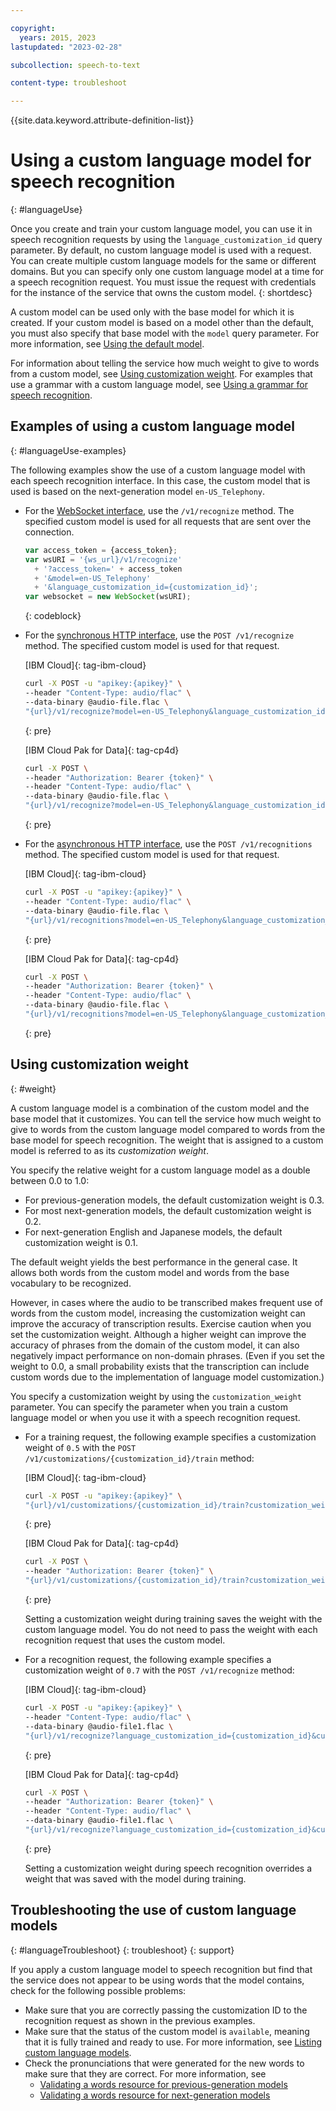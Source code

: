 ```yaml
---

copyright:
  years: 2015, 2023
lastupdated: "2023-02-28"

subcollection: speech-to-text

content-type: troubleshoot

---
```


{{site.data.keyword.attribute-definition-list}}

# Using a custom language model for speech recognition
{: #languageUse}

Once you create and train your custom language model, you can use it in speech recognition requests by using the `language_customization_id` query parameter. By default, no custom language model is used with a request. You can create multiple custom language models for the same or different domains. But you can specify only one custom language model at a time for a speech recognition request. You must issue the request with credentials for the instance of the service that owns the custom model.
{: shortdesc}

A custom model can be used only with the base model for which it is created. If your custom model is based on a model other than the default, you must also specify that base model with the `model` query parameter. For more information, see [Using the default model](/docs/speech-to-text?topic=speech-to-text-models-use#models-use-default).

For information about telling the service how much weight to give to words from a custom model, see [Using customization weight](#weight). For examples that use a grammar with a custom language model, see [Using a grammar for speech recognition](/docs/speech-to-text?topic=speech-to-text-grammarUse).

## Examples of using a custom language model
{: #languageUse-examples}

The following examples show the use of a custom language model with each speech recognition interface. In this case, the custom model that is used is based on the next-generation model `en-US_Telephony`.

-   For the [WebSocket interface](/docs/speech-to-text?topic=speech-to-text-websockets), use the `/v1/recognize` method. The specified custom model is used for all requests that are sent over the connection.

    ```javascript
    var access_token = {access_token};
    var wsURI = '{ws_url}/v1/recognize'
      + '?access_token=' + access_token
      + '&model=en-US_Telephony'
      + '&language_customization_id={customization_id}';
    var websocket = new WebSocket(wsURI);
    ```
    {: codeblock}

-   For the [synchronous HTTP interface](/docs/speech-to-text?topic=speech-to-text-http), use the `POST /v1/recognize` method. The specified custom model is used for that request.

    [IBM Cloud]{: tag-ibm-cloud}

    ```bash
    curl -X POST -u "apikey:{apikey}" \
    --header "Content-Type: audio/flac" \
    --data-binary @audio-file.flac \
    "{url}/v1/recognize?model=en-US_Telephony&language_customization_id={customization_id}"
    ```
    {: pre}

    [IBM Cloud Pak for Data]{: tag-cp4d}

    ```bash
    curl -X POST \
    --header "Authorization: Bearer {token}" \
    --header "Content-Type: audio/flac" \
    --data-binary @audio-file.flac \
    "{url}/v1/recognize?model=en-US_Telephony&language_customization_id={customization_id}"
    ```
    {: pre}

-   For the [asynchronous HTTP interface](/docs/speech-to-text?topic=speech-to-text-async), use the `POST /v1/recognitions` method. The specified custom model is used for that request.

    [IBM Cloud]{: tag-ibm-cloud}

    ```bash
    curl -X POST -u "apikey:{apikey}" \
    --header "Content-Type: audio/flac" \
    --data-binary @audio-file.flac \
    "{url}/v1/recognitions?model=en-US_Telephony&language_customization_id={customization_id}"
    ```
    {: pre}

    [IBM Cloud Pak for Data]{: tag-cp4d}

    ```bash
    curl -X POST \
    --header "Authorization: Bearer {token}" \
    --header "Content-Type: audio/flac" \
    --data-binary @audio-file.flac \
    "{url}/v1/recognitions?model=en-US_Telephony&language_customization_id={customization_id}"
    ```
    {: pre}

## Using customization weight
{: #weight}

A custom language model is a combination of the custom model and the base model that it customizes. You can tell the service how much weight to give to words from the custom language model compared to words from the base model for speech recognition. The weight that is assigned to a custom model is referred to as its *customization weight*.

You specify the relative weight for a custom language model as a double between 0.0 to 1.0:

-   For previous-generation models, the default customization weight is 0.3.
-   For most next-generation models, the default customization weight is 0.2.
-   For next-generation English and Japanese models, the default customization weight is 0.1.

The default weight yields the best performance in the general case. It allows both words from the custom model and words from the base vocabulary to be recognized.

However, in cases where the audio to be transcribed makes frequent use of words from the custom model, increasing the customization weight can improve the accuracy of transcription results. Exercise caution when you set the customization weight. Although a higher weight can improve the accuracy of phrases from the domain of the custom model, it can also negatively impact performance on non-domain phrases. (Even if you set the weight to 0.0, a small probability exists that the transcription can include custom words due to the implementation of language model customization.)

You specify a customization weight by using the `customization_weight` parameter. You can specify the parameter when you train a custom language model or when you use it with a speech recognition request.

-   For a training request, the following example specifies a customization weight of `0.5` with the `POST /v1/customizations/{customization_id}/train` method:

    [IBM Cloud]{: tag-ibm-cloud}

    ```bash
    curl -X POST -u "apikey:{apikey}" \
    "{url}/v1/customizations/{customization_id}/train?customization_weight=0.5"
    ```
    {: pre}

    [IBM Cloud Pak for Data]{: tag-cp4d}

    ```bash
    curl -X POST \
    --header "Authorization: Bearer {token}" \
    "{url}/v1/customizations/{customization_id}/train?customization_weight=0.5"
    ```
    {: pre}

    Setting a customization weight during training saves the weight with the custom language model. You do not need to pass the weight with each recognition request that uses the custom model.

-   For a recognition request, the following example specifies a customization weight of `0.7` with the `POST /v1/recognize` method:

    [IBM Cloud]{: tag-ibm-cloud}

    ```bash
    curl -X POST -u "apikey:{apikey}" \
    --header "Content-Type: audio/flac" \
    --data-binary @audio-file1.flac \
    "{url}/v1/recognize?language_customization_id={customization_id}&customization_weight=0.7"
    ```
    {: pre}

    [IBM Cloud Pak for Data]{: tag-cp4d}

    ```bash
    curl -X POST \
    --header "Authorization: Bearer {token}" \
    --header "Content-Type: audio/flac" \
    --data-binary @audio-file1.flac \
    "{url}/v1/recognize?language_customization_id={customization_id}&customization_weight=0.7"
    ```
    {: pre}

    Setting a customization weight during speech recognition overrides a weight that was saved with the model during training.

## Troubleshooting the use of custom language models
{: #languageTroubleshoot}
{: troubleshoot}
{: support}

If you apply a custom language model to speech recognition but find that the service does not appear to be using words that the model contains, check for the following possible problems:

-   Make sure that you are correctly passing the customization ID to the recognition request as shown in the previous examples.
-   Make sure that the status of the custom model is `available`, meaning that it is fully trained and ready to use. For more information, see [Listing custom language models](/docs/speech-to-text?topic=speech-to-text-manageLanguageModels#listModels-language).
-   Check the pronunciations that were generated for the new words to make sure that they are correct. For more information, see
    -   [Validating a words resource for previous-generation models](/docs/speech-to-text?topic=speech-to-text-corporaWords#validateModel)
    -   [Validating a words resource for next-generation models](/docs/speech-to-text?topic=speech-to-text-corporaWords-ng#validate-model-ng)
